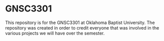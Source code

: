 # GNSC3301
This repository is for the GNSC3301 at Oklahoma Baptist University.  The repository was created in order to credit everyone that was involved in the various projects we will have over the semester.
